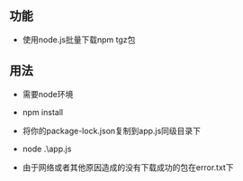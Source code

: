 ## 功能

- 使用node.js批量下载npm tgz包

## 用法

- 需要node环境

- npm install

- 将你的package-lock.json复制到app.js同级目录下

- node .\app.js

- 由于网络或者其他原因造成的没有下载成功的包在error.txt下
